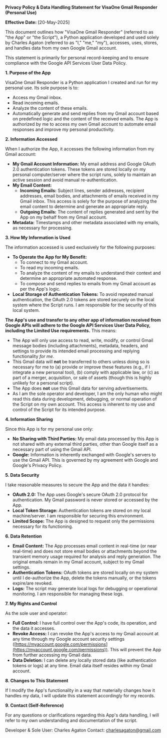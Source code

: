 **Privacy Policy & Data Handling Statement for VisaOne Gmail Responder (Personal Use)**

**Effective Date:** [20-May-2025]

This document outlines how "VisaOne Gmail Responder" (referred to as "the App" or "the Script"), a Python application developed and used solely by Charles Agaton (referred to as "I," "me," "my"), accesses, uses, stores, and handles data from my own Google Gmail account.

This statement is primarily for personal record-keeping and to ensure compliance with the Google API Services User Data Policy.

**1. Purpose of the App**

VisaOne Gmail Responder is a Python application I created and run for my personal use. Its sole purpose is to:
*   Access my Gmail inbox.
*   Read incoming emails.
*   Analyze the content of these emails.
*   Automatically generate and send replies from my Gmail account based on predefined logic and the content of the received emails.
The App is authorized by me to access my own Gmail account to automate email responses and improve my personal productivity.

**2. Information Accessed**

When I authorize the App, it accesses the following information from my Gmail account:

*   **My Gmail Account Information:** My email address and Google OAuth 2.0 authentication tokens. These tokens are stored locally on my personal computer/server where the script runs, solely to maintain an active session and avoid manual re-authentication.
*   **My Email Content:**
    *   **Incoming Emails:** Subject lines, sender addresses, recipient addresses, email bodies, and attachments of emails received in my Gmail inbox. This access is solely for the purpose of analyzing the email content to determine and generate an appropriate reply.
    *   **Outgoing Emails:** The content of replies generated and sent by the App on my behalf from my Gmail account.
*   **Metadata:** Timestamps and other metadata associated with my emails, as necessary for processing.

**3. How My Information is Used**

The information accessed is used exclusively for the following purposes:

*   **To Operate the App for My Benefit:**
    *   To connect to my Gmail account.
    *   To read my incoming emails.
    *   To analyze the content of my emails to understand their context and determine an appropriate automated response.
    *   To compose and send replies to emails from my Gmail account as per the App's logic.
*   **Local Storage of Authentication Tokens:** To avoid repeated manual authentication, the OAuth 2.0 tokens are stored securely on the local system where the Script runs. I am responsible for the security of this local system.

**The App's use and transfer to any other app of information received from Google APIs will adhere to the Google API Services User Data Policy, including the Limited Use requirements.** This means:
*   The App will only use access to read, write, modify, or control Gmail message bodies (including attachments), metadata, headers, and settings to provide its intended email processing and replying functionality *for me*.
*   This Gmail data will **not** be transferred to others unless doing so is necessary for me to (a) provide or improve these features (e.g., if I integrate a new personal tool), (b) comply with applicable law, or (c) as part of a merger, acquisition, or sale of assets (though this is highly unlikely for a personal script).
*   The App does **not** use this Gmail data for serving advertisements.
*   As I am the sole operator and developer, I am the only human who might read this data during development, debugging, or normal operation of the Script on my own account. This access is inherent to my use and control of the Script for its intended purpose.

**4. Information Sharing**

Since this App is for my personal use only:

*   **No Sharing with Third Parties:** My email data processed by this App is not shared with any external third parties, other than Google itself as a necessary part of using the Gmail API.
*   **Google:** Information is inherently exchanged with Google's servers to use the Gmail API. This is governed by my agreement with Google and Google's Privacy Policy.

**5. Data Security**

I take reasonable measures to secure the App and the data it handles:

*   **OAuth 2.0:** The App uses Google's secure OAuth 2.0 protocol for authentication. My Gmail password is never stored or accessed by the App.
*   **Local Token Storage:** Authentication tokens are stored on my local machine/server. I am responsible for securing this environment.
*   **Limited Scope:** The App is designed to request only the permissions necessary for its functioning.

**6. Data Retention**

*   **Email Content:** The App processes email content in real-time (or near real-time) and does not store email bodies or attachments beyond the transient memory usage required for analysis and reply generation. The original emails remain in my Gmail account, subject to my Gmail settings.
*   **Authentication Tokens:** OAuth tokens are stored locally on my system until I de-authorize the App, delete the tokens manually, or the tokens expire/are revoked.
*   **Logs:** The script may generate local logs for debugging or operational monitoring. I am responsible for managing these logs.

**7. My Rights and Control**

As the sole user and operator:

*   **Full Control:** I have full control over the App's code, its operation, and the data it accesses.
*   **Revoke Access:** I can revoke the App's access to my Gmail account at any time through my Google account security settings ([https://myaccount.google.com/permissions](https://myaccount.google.com/permissions)). This will prevent the App from further accessing my Gmail data.
*   **Data Deletion:** I can delete any locally stored data (like authentication tokens or logs) at any time. Email data itself resides within my Gmail account.

**8. Changes to This Statement**

If I modify the App's functionality in a way that materially changes how it handles my data, I will update this statement accordingly for my records.

**9. Contact (Self-Reference)**

For any questions or clarifications regarding this App's data handling, I will refer to my own understanding and documentation of the script.

Developer & Sole User: Charles Agaton
Contact: charlesagaton@gmail.com
